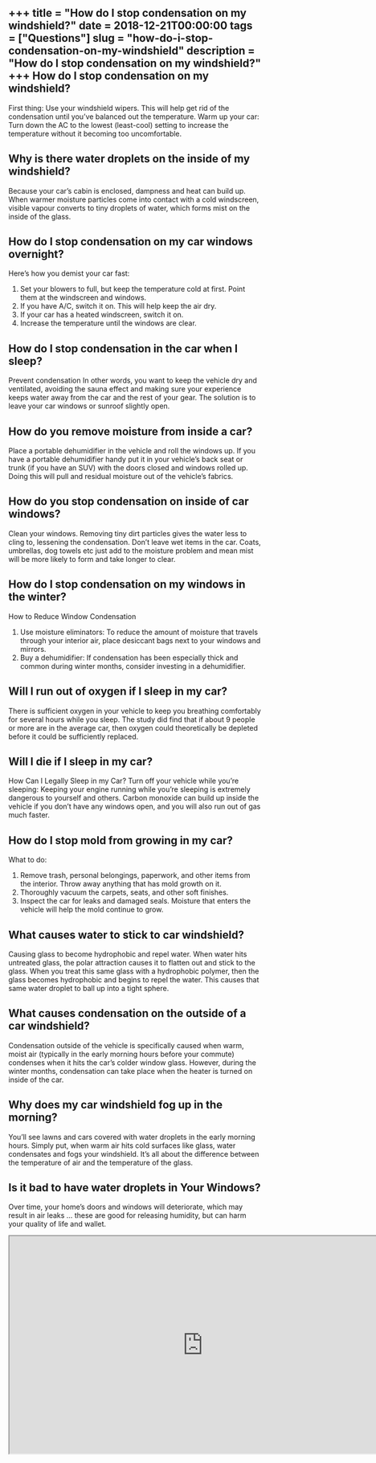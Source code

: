 +++
title = "How do I stop condensation on my windshield?"
date = 2018-12-21T00:00:00
tags = ["Questions"]
slug = "how-do-i-stop-condensation-on-my-windshield"
description = "How do I stop condensation on my windshield?"
+++
How do I stop condensation on my windshield?
--------------------------------------------

First thing: Use your windshield wipers. This will help get rid of the condensation until you’ve balanced out the temperature. Warm up your car: Turn down the AC to the lowest (least-cool) setting to increase the temperature without it becoming too uncomfortable.

Why is there water droplets on the inside of my windshield?
-----------------------------------------------------------

Because your car’s cabin is enclosed, dampness and heat can build up. When warmer moisture particles come into contact with a cold windscreen, visible vapour converts to tiny droplets of water, which forms mist on the inside of the glass.

How do I stop condensation on my car windows overnight?
-------------------------------------------------------

Here’s how you demist your car fast:

1. Set your blowers to full, but keep the temperature cold at first. Point them at the windscreen and windows.
2. If you have A/C, switch it on. This will help keep the air dry.
3. If your car has a heated windscreen, switch it on.
4. Increase the temperature until the windows are clear.

How do I stop condensation in the car when I sleep?
---------------------------------------------------

Prevent condensation In other words, you want to keep the vehicle dry and ventilated, avoiding the sauna effect and making sure your experience keeps water away from the car and the rest of your gear. The solution is to leave your car windows or sunroof slightly open.

How do you remove moisture from inside a car?
---------------------------------------------

Place a portable dehumidifier in the vehicle and roll the windows up. If you have a portable dehumidifier handy put it in your vehicle’s back seat or trunk (if you have an SUV) with the doors closed and windows rolled up. Doing this will pull and residual moisture out of the vehicle’s fabrics.

How do you stop condensation on inside of car windows?
------------------------------------------------------

Clean your windows. Removing tiny dirt particles gives the water less to cling to, lessening the condensation. Don’t leave wet items in the car. Coats, umbrellas, dog towels etc just add to the moisture problem and mean mist will be more likely to form and take longer to clear.

How do I stop condensation on my windows in the winter?
-------------------------------------------------------

How to Reduce Window Condensation

1. Use moisture eliminators: To reduce the amount of moisture that travels through your interior air, place desiccant bags next to your windows and mirrors.
2. Buy a dehumidifier: If condensation has been especially thick and common during winter months, consider investing in a dehumidifier.

Will I run out of oxygen if I sleep in my car?
----------------------------------------------

There is sufficient oxygen in your vehicle to keep you breathing comfortably for several hours while you sleep. The study did find that if about 9 people or more are in the average car, then oxygen could theoretically be depleted before it could be sufficiently replaced.

Will I die if I sleep in my car?
--------------------------------

How Can I Legally Sleep in my Car? Turn off your vehicle while you’re sleeping: Keeping your engine running while you’re sleeping is extremely dangerous to yourself and others. Carbon monoxide can build up inside the vehicle if you don’t have any windows open, and you will also run out of gas much faster.

How do I stop mold from growing in my car?
------------------------------------------

What to do:

1. Remove trash, personal belongings, paperwork, and other items from the interior. Throw away anything that has mold growth on it.
2. Thoroughly vacuum the carpets, seats, and other soft finishes.
3. Inspect the car for leaks and damaged seals. Moisture that enters the vehicle will help the mold continue to grow.

What causes water to stick to car windshield?
---------------------------------------------

Causing glass to become hydrophobic and repel water. When water hits untreated glass, the polar attraction causes it to flatten out and stick to the glass. When you treat this same glass with a hydrophobic polymer, then the glass becomes hydrophobic and begins to repel the water. This causes that same water droplet to ball up into a tight sphere.

What causes condensation on the outside of a car windshield?
------------------------------------------------------------

Condensation outside of the vehicle is specifically caused when warm, moist air (typically in the early morning hours before your commute) condenses when it hits the car’s colder window glass. However, during the winter months, condensation can take place when the heater is turned on inside of the car.

Why does my car windshield fog up in the morning?
-------------------------------------------------

You’ll see lawns and cars covered with water droplets in the early morning hours. Simply put, when warm air hits cold surfaces like glass, water condensates and fogs your windshield. It’s all about the difference between the temperature of air and the temperature of the glass.

Is it bad to have water droplets in Your Windows?
-------------------------------------------------

Over time, your home’s doors and windows will deteriorate, which may result in air leaks … these are good for releasing humidity, but can harm your quality of life and wallet.

<iframe allow="accelerometer; autoplay; clipboard-write; encrypted-media; gyroscope; picture-in-picture" allowfullscreen="" class="__youtube_prefs__  epyt-is-override  no-lazyload" data-no-lazy="1" data-origheight="433" data-origwidth="770" data-skipgform_ajax_framebjll="" height="433" id="_ytid_85808" loading="lazy" src="https://www.youtube.com/embed/8ZqFG28435M?enablejsapi=1&autoplay=0&cc_load_policy=0&cc_lang_pref=&iv_load_policy=1&loop=0&modestbranding=0&rel=1&fs=1&playsinline=0&autohide=2&theme=dark&color=red&controls=1&" title="YouTube player" width="770"></iframe>